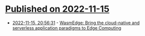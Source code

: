 # [Published on 2022-11-15](index.md)

* [2022-11-15, 20:56:31](https://lobste.rs/s/ugy9hx/wasmedge_bring_cloud_native_serverless) - [WasmEdge: Bring the cloud-native and serverless application paradigms to Edge Computing](https://wasmedge.org/)

